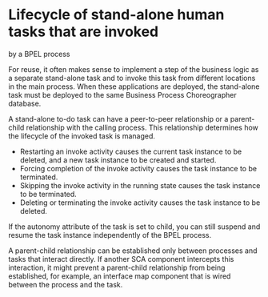 <!-- image -->

# Lifecycle of stand-alone human tasks that are invoked
by a BPEL process

For reuse, it often makes sense to implement a step of the business
logic as a separate stand-alone task and to invoke this task from
different locations in the main process. When these applications are
deployed, the stand-alone task must be deployed to the same Business
Process Choreographer database.

A stand-alone to-do task can have a peer-to-peer relationship or
a parent-child relationship with the calling process. This relationship
determines how the lifecycle of the invoked task is managed.

- Restarting an invoke activity causes the current task instance
to be deleted, and a new task instance to be created and started.
- Forcing completion of the invoke activity causes the task instance
to be terminated.
- Skipping the invoke activity in the running state causes the task
instance to be terminated.
- Deleting or terminating the invoke activity causes the task instance
to be deleted.

If the autonomy attribute of the task is set to child,
you can still suspend and resume the task instance independently of
the BPEL process.

A parent-child relationship can be established only between
processes and tasks that interact directly. If another SCA component
intercepts this interaction, it might prevent a parent-child relationship
from being established, for example, an interface map component that
is wired between the process and the task.

<!-- image -->